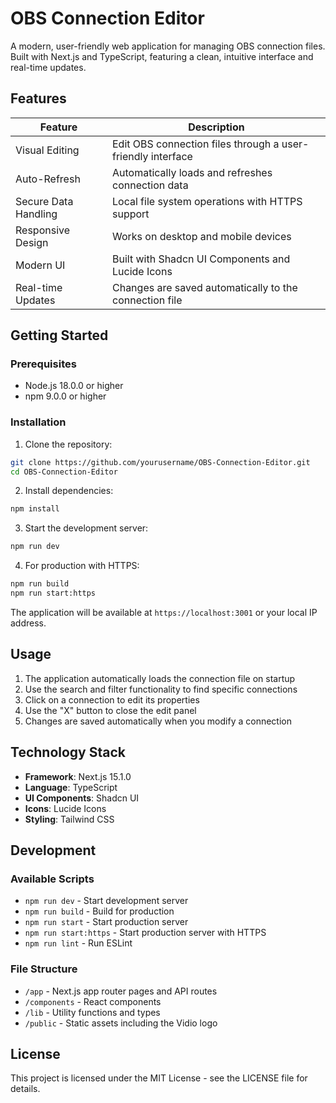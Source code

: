 # OBS Connection Editor

A modern, user-friendly web application for managing OBS connection files. Built with Next.js and TypeScript, featuring a clean, intuitive interface and real-time updates.

## Features

| Feature | Description |
|---------|-------------|
| Visual Editing | Edit OBS connection files through a user-friendly interface |
| Auto-Refresh | Automatically loads and refreshes connection data |
| Secure Data Handling | Local file system operations with HTTPS support |
| Responsive Design | Works on desktop and mobile devices |
| Modern UI | Built with Shadcn UI Components and Lucide Icons |
| Real-time Updates | Changes are saved automatically to the connection file |

## Getting Started

### Prerequisites

- Node.js 18.0.0 or higher
- npm 9.0.0 or higher

### Installation

1. Clone the repository:
```bash
git clone https://github.com/yourusername/OBS-Connection-Editor.git
cd OBS-Connection-Editor
```

2. Install dependencies:
```bash
npm install
```

3. Start the development server:
```bash
npm run dev
```

4. For production with HTTPS:
```bash
npm run build
npm run start:https
```

The application will be available at `https://localhost:3001` or your local IP address.

## Usage

1. The application automatically loads the connection file on startup
2. Use the search and filter functionality to find specific connections
3. Click on a connection to edit its properties
4. Use the "X" button to close the edit panel
5. Changes are saved automatically when you modify a connection

## Technology Stack

- **Framework**: Next.js 15.1.0
- **Language**: TypeScript
- **UI Components**: Shadcn UI
- **Icons**: Lucide Icons
- **Styling**: Tailwind CSS

## Development

### Available Scripts

- `npm run dev` - Start development server
- `npm run build` - Build for production
- `npm run start` - Start production server
- `npm run start:https` - Start production server with HTTPS
- `npm run lint` - Run ESLint

### File Structure

- `/app` - Next.js app router pages and API routes
- `/components` - React components
- `/lib` - Utility functions and types
- `/public` - Static assets including the Vidio logo

## License

This project is licensed under the MIT License - see the LICENSE file for details. 
